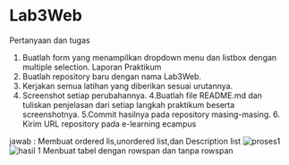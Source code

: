 # Lab3Web
 Pertanyaan dan tugas
 1. Buatlah form yang menampilkan dropdown menu dan listbox dengan multiple selection.
 Laporan Praktikum 
 1. Buatlah repository baru dengan nama Lab3Web.
 2. Kerjakan semua latihan yang diberikan sesuai urutannya. 
 3. Screenshot setiap perubahannya. 
 4.Buatlah file README.md dan tuliskan penjelasan dari setiap langkah praktikum beserta screenshotnya. 
 5.Commit hasilnya pada repository masing-masing. 6. Kirim URL repository pada e-learning ecampus 

jawab :
Membuat ordered lis,unordered list,dan Description list
![proses1](https://user-images.githubusercontent.com/81373389/114141207-7cbfd900-993b-11eb-93fc-b5de87b33d05.JPG)
![hasil 1](https://user-images.githubusercontent.com/81373389/114141315-a1b44c00-993b-11eb-8acc-034eb777d43a.JPG)
Menbuat tabel dengan rowspan dan tanpa rowspan



